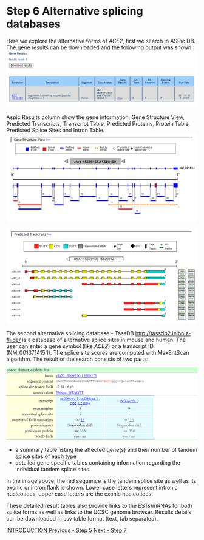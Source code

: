 # Step 6 Alternative splicing databases

Here we explore the alternative forms of *ACE2*, first we search in ASPic DB. The gene results can be downloaded and the following output was shown: 
<img src= "./images/aspic-1.PNG">

Aspic Results column show the gene information, Gene Structure View, Predicted Transcripts, Transcript Table, Predicted Proteins, Protein Table, Predicted Splice Sites and Intron Table.
<img src= "./images/aspic-gene-structure.PNG">
 
<img src= "./images/aspic-predicted.PNG">

The second alternative splicing database - TassDB	<http://tassdb2.leibniz-fli.de/>  is a database of alternative splice sites in mouse and human.
The user can enter a gene symbol (like *ACE2*) or a transcript ID (NM_001371415.1). The splice site scores are computed with MaxEntScan algorithm.
The result of the search consists of two parts: 

<img src= "./images/tasdb.PNG">

* a summary table listing the affected gene(s) and their number of tandem splice sites of each type
* detailed gene specific tables containing information regarding the individual tandem splice sites. 

In the image above, the red sequence is the tandem splice site as well as its exonic or intron flank is shown. Lower case letters represent intronic nucleotides, upper case letters are the exonic nucleotides.

These detailed result tables also provide links to the ESTs/mRNAs for both splice forms as well as links to the UCSC genome browser. 
Results details can be downloaded in csv table format (text, tab separated).
 
[INTRODUCTION](./index.md)  [Previous - Step 5](./page5.md) [Next - Step 7](./page7.md)

